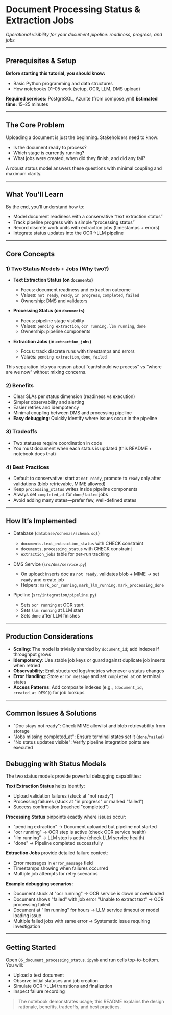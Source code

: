 # Document Processing Status & Extraction Jobs

*Operational visibility for your document pipeline: readiness, progress, and jobs*

---

## Prerequisites & Setup

**Before starting this tutorial, you should know:**
- Basic Python programming and data structures
- How notebooks 01–05 work (setup, OCR, LLM, DMS upload)

**Required services:** PostgreSQL, Azurite (from compose.yml)
**Estimated time:** 15–25 minutes

---

## The Core Problem

Uploading a document is just the beginning. Stakeholders need to know:
- Is the document ready to process?
- Which stage is currently running?
- What jobs were created, when did they finish, and did any fail?

A robust status model answers these questions with minimal coupling and maximum clarity.

---

## What You'll Learn

By the end, you'll understand how to:
- Model document readiness with a conservative “text extraction status”
- Track pipeline progress with a simple “processing status”
- Record discrete work units with extraction jobs (timestamps + errors)
- Integrate status updates into the OCR→LLM pipeline

---

## Core Concepts

### 1) Two Status Models + Jobs (Why two?)

- **Text Extraction Status (on `documents`)**
  - Focus: document readiness and extraction outcome
  - Values: `not ready`, `ready`, `in progress`, `completed`, `failed`
  - Ownership: DMS and validators

- **Processing Status (on `documents`)**
  - Focus: pipeline stage visibility
  - Values: `pending extraction`, `ocr running`, `llm running`, `done`
  - Ownership: pipeline components

- **Extraction Jobs (in `extraction_jobs`)**
  - Focus: track discrete runs with timestamps and errors
  - Values: `pending extraction`, `done`, `failed`

This separation lets you reason about “can/should we process” vs “where are we now” without mixing concerns.

### 2) Benefits
- Clear SLAs per status dimension (readiness vs execution)
- Simpler observability and alerting
- Easier retries and idempotency
- Minimal coupling between DMS and processing pipeline
- **Easy debugging**: Quickly identify where issues occur in the pipeline

### 3) Tradeoffs
- Two statuses require coordination in code
- You must document when each status is updated (this README + notebook does that)

### 4) Best Practices
- Default to conservative: start at `not ready`, promote to `ready` only after validations (blob retrievable, MIME allowed)
- Keep `processing_status` writes inside pipeline components
- Always set `completed_at` for `done`/`failed` jobs
- Avoid adding many states—prefer few, well-defined states

---

## How It’s Implemented

- Database (`database/schemas/schema.sql`)
  - `documents.text_extraction_status` with CHECK constraint
  - `documents.processing_status` with CHECK constraint
  - `extraction_jobs` table for per-run tracking

- DMS Service (`src/dms/service.py`)
  - On upload: inserts doc as `not ready`, validates blob + MIME → set `ready` and create job
  - Helpers: `mark_ocr_running`, `mark_llm_running`, `mark_processing_done`

- Pipeline (`src/integration/pipeline.py`)
  - Sets `ocr running` at OCR start
  - Sets `llm running` at LLM start
  - Sets `done` after LLM finishes

---

## Production Considerations

- **Scaling**: The model is trivially sharded by `document_id`; add indexes if throughput grows
- **Idempotency**: Use stable job keys or guard against duplicate job inserts when retried
- **Observability**: Emit structured logs/metrics whenever a status changes
- **Error Handling**: Store `error_message` and set `completed_at` on terminal states
- **Access Patterns**: Add composite indexes (e.g., `(document_id, created_at DESC)`) for job lookups

---

## Common Issues & Solutions

- "Doc stays not ready": Check MIME allowlist and blob retrievability from storage
- "Jobs missing completed_at": Ensure terminal states set it (`done`/`failed`)
- "No status updates visible": Verify pipeline integration points are executed

## Debugging with Status Models

The two status models provide powerful debugging capabilities:

**Text Extraction Status** helps identify:
- Upload validation failures (stuck at "not ready")
- Processing failures (stuck at "in progress" or marked "failed")
- Success confirmation (reached "completed")

**Processing Status** pinpoints exactly where issues occur:
- "pending extraction" → Document uploaded but pipeline not started
- "ocr running" → OCR step is active (check OCR service health)
- "llm running" → LLM step is active (check LLM service health)
- "done" → Pipeline completed successfully

**Extraction Jobs** provide detailed failure context:
- Error messages in `error_message` field
- Timestamps showing when failures occurred
- Multiple job attempts for retry scenarios

**Example debugging scenarios:**
- Document stuck at "ocr running" → OCR service is down or overloaded
- Document shows "failed" with job error "Unable to extract text" → OCR processing failed
- Document at "llm running" for hours → LLM service timeout or model loading issue
- Multiple failed jobs with same error → Systematic issue requiring investigation

---

## Getting Started

Open `06_document_processing_status.ipynb` and run cells top-to-bottom. You will:
- Upload a test document
- Observe initial statuses and job creation
- Simulate OCR→LLM transitions and finalization
- Inspect failure recording

> The notebook demonstrates usage; this README explains the design rationale, benefits, tradeoffs, and best practices.
